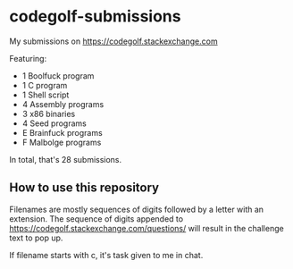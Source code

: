 # codegolf-submissions
My submissions on https://codegolf.stackexchange.com

Featuring:
 - 1 Boolfuck program
 - 1 C program
 - 1 Shell script
 - 4 Assembly programs
 - 3 x86 binaries
 - 4 Seed programs
 - E Brainfuck programs
 - F Malbolge programs

In total, that's 28 submissions.

## How to use this repository

Filenames are mostly sequences of digits followed by a letter with an extension. The sequence of digits appended to https://codegolf.stackexchange.com/questions/ will result in the challenge text to pop up.

If filename starts with c, it's task given to me in chat.

